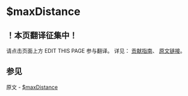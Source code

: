 # $maxDistance

## ！本页翻译征集中！

请点击页面上方 EDIT THIS PAGE 参与翻译。
详见：
[贡献指南]( https://github.com/JinMuInfo/MongoDB-Manual-zh/blob/master/CONTRIBUTING.md )、
[原文链接](  https://docs.mongodb.com/manual/reference/operator/query/maxDistance/  )。

## 参见

原文 - [$maxDistance]( https://docs.mongodb.com/manual/reference/operator/query/maxDistance/ )


